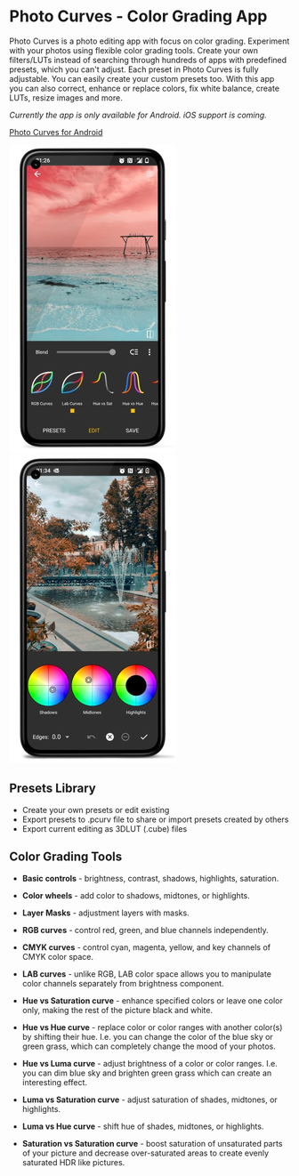 # Photo Curves - Color Grading App

Photo Curves is a photo editing app with focus on color grading. Experiment with your photos using flexible color grading tools. Create your own filters/LUTs instead of searching through hundreds of apps with predefined presets, which you can't adjust. Each preset in Photo Curves is fully adjustable. You can easily create your custom presets too. With this app you can also correct, enhance or replace colors, fix white balance, create LUTs, resize images and more.

*Currently the app is only available for Android. iOS support is coming.*

[Photo Curves for Android](https://play.google.com/store/apps/details?id=com.foreachi.photocurves)

![Screenshot](./Screenshot_1_small.jpg) ![Screenshot](./Screenshot_6_small.jpg)

## Presets Library

- Create your own presets or edit existing
- Export presets to .pcurv file to share or import presets created by others
- Export current editing as 3DLUT (.cube) files

## Color Grading Tools

- **Basic controls** - brightness, contrast, shadows, highlights, saturation.

- **Color wheels** - add color to shadows, midtones, or highlights.

- **Layer Masks** - adjustment layers with masks.

- **RGB curves** - control red, green, and blue channels independently.

- **CMYK curves** - control cyan, magenta, yellow, and key channels of CMYK color space.

- **LAB curves** - unlike RGB, LAB color space allows you to manipulate color channels separately from brightness component.

- **Hue vs Saturation curve** - enhance specified colors or leave one color only, making the rest of the picture black and white.

- **Hue vs Hue curve** - replace color or color ranges with another color(s) by shifting their hue. I.e. you can change the color of the blue sky or green grass, which can completely change the mood of your photos.

- **Hue vs Luma curve** - adjust brightness of a color or color ranges. I.e. you can dim blue sky and brighten green grass which can create an interesting effect.

- **Luma vs Saturation curve** - adjust saturation of shades, midtones, or highlights.

- **Luma vs Hue curve** - shift hue of shades, midtones, or highlights.

- **Saturation vs Saturation curve** - boost saturation of unsaturated parts of your picture and decrease over-saturated areas to create evenly saturated HDR like pictures.

